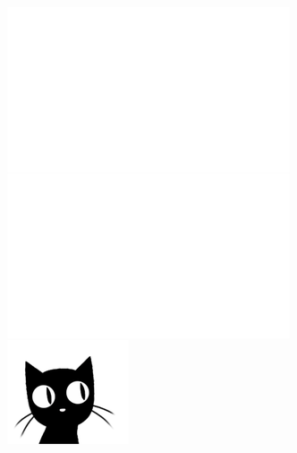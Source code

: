 
![](https://raw.githubusercontent.com/ka0un/profilestats/master/generated/overview.svg#gh-dark-mode-only) ![](https://raw.githubusercontent.com/ka0un/profilestats/master/generated/languages.svg#gh-dark-mode-only) 
 ![](https://github.com/ka0un/CalC/blob/main/cat.gif?raw=true)




